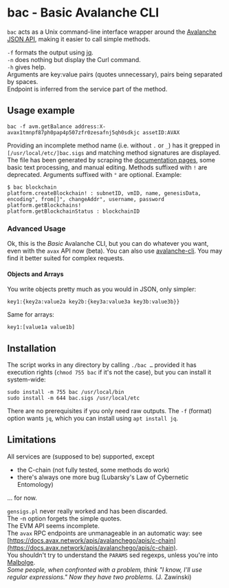 # bac - Basic Avalanche CLI

`bac` acts as a Unix command-line interface wrapper around the 
[Avalanche JSON API](https://docs.avax.network/build/avalanchego-apis), 
making it easier to call simple methods.

`-f` formats the output using [jq](https://stedolan.github.io/jq/).
<br>
`-n` does nothing but display the Curl command.
<br>
`-h` gives help.
<br>
Arguments are key:value pairs (quotes unnecessary), pairs being separated by spaces.
<br>
Endpoint is inferred from the service part of the method.

## Usage example

    bac -f avm.getBalance address:X-avax1tmnpf87ph0pap4p507zfr0zesafnj5qh0sdkjc assetID:AVAX

Providing an incomplete method name (i.e. without `.` or `_`) has it grepped in
`[/usr/local/etc/]bac.sigs` and matching method signatures are displayed. The
file has been generated  by scraping the 
[documentation pages](https://docs.avax.network/apis/avalanchego/apis), some 
basic text processing, and manual editing. Methods suffixed with `!` are 
deprecated. Arguments suffixed with `°` are optional. Example:

    $ bac blockchain
    platform.createBlockchain! : subnetID, vmID, name, genesisData, encoding°, from[]°, changeAddr°, username, password
    platform.getBlockchains!
    platform.getBlockchainStatus : blockchainID

### Advanced Usage

Ok, this is the _Basic_ Avalanche CLI, but you can do whatever you
want, even with the `avax` API now (beta). You can also use
[avalanche-cli](https://www.npmjs.com/package/avalanche-cli).
You may find it better suited for complex requests.

#### Objects and Arrays

You write objects pretty much as you would in JSON, only simpler:

    key1:{key2a:value2a key2b:{key3a:value3a key3b:value3b}}

Same for arrays:

    key1:[value1a value1b]

## Installation

The script works in any directory by calling `./bac …` provided it has execution rights
(`chmod 755 bac` if it's not the case), but you can install it system-wide:

    sudo install -m 755 bac /usr/local/bin
    sudo install -m 644 bac.sigs /usr/local/etc

There are no prerequisites if you only need raw outputs. The `-f` (format)
option wants `jq`, which you can install using `apt install jq`.

## Limitations

All services are (supposed to be) supported, except

- the C-chain (not fully tested, some methods do work)
- there's always one more bug (Lubarsky's Law of Cybernetic Entomology)

… for now. 

`gensigs.pl` never really worked and has been discarded.
<br>
The -n option forgets the simple quotes.
<br>
The EVM API seems incomplete. 
<br>
The `avax` RPC endpoints are unmanageable in an automatic way: see 
[https://docs.avax.network/apis/avalanchego/apis/c-chain](https://docs.avax.network/apis/avalanchego/apis/c-chain).
<br>
You shouldn't try to understand the `PARAMS` sed regexps, unless you're into
[Malbolge](https://en.wikipedia.org/wiki/Malbolge).
<br> 
_Some people, when confronted with a problem, think "I know, I'll use regular
expressions." Now they have two problems._ (J. Zawinski)

